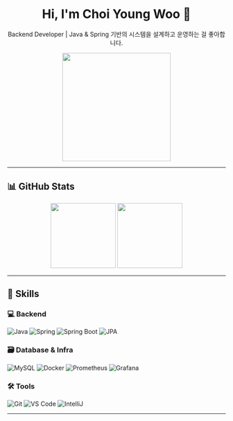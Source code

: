 <h1 align="center">Hi, I'm Choi Young Woo 👋</h1>
<p align="center">
  Backend Developer | Java & Spring 기반의 시스템을 설계하고 운영하는 걸 좋아합니다.<br>
</p>

<p align="center">
  <img src="https://github.com/user-attachments/assets/c0babb50-1350-4bb5-929c-c7ebb108d375" width="250"/>
</p>

---

## 📊 GitHub Stats

<p align="center">
  <img src="https://github-readme-stats.vercel.app/api?username=piedra-de-flor&show_icons=true&theme=radical&count_private=true" height="150"/>
  <img src="https://github-readme-stats.vercel.app/api/top-langs/?username=piedra-de-flor&layout=compact&theme=radical" height="150"/>
</p>

---

## 💪 Skills

### 💻 Backend
![Java](https://img.shields.io/badge/Java-007396.svg?&style=for-the-badge&logo=Java&logoColor=white)
![Spring](https://img.shields.io/badge/Spring-6DB33F.svg?&style=for-the-badge&logo=Spring&logoColor=white)
![Spring Boot](https://img.shields.io/badge/Spring%20Boot-6DB33F.svg?&style=for-the-badge&logo=Spring%20Boot&logoColor=white)
![JPA](https://img.shields.io/badge/JPA-59666C.svg?&style=for-the-badge&logo=Hibernate&logoColor=white)

### 🗃️ Database & Infra
![MySQL](https://img.shields.io/badge/MySQL-4479A1.svg?&style=for-the-badge&logo=MySQL&logoColor=white)
![Docker](https://img.shields.io/badge/Docker-2496ED.svg?&style=for-the-badge&logo=Docker&logoColor=white)
![Prometheus](https://img.shields.io/badge/Prometheus-E6522C.svg?&style=for-the-badge&logo=Prometheus&logoColor=white)
![Grafana](https://img.shields.io/badge/Grafana-F46800.svg?&style=for-the-badge&logo=Grafana&logoColor=white)

### 🛠 Tools
![Git](https://img.shields.io/badge/Git-F05032.svg?&style=for-the-badge&logo=Git&logoColor=white)
![VS Code](https://img.shields.io/badge/VSCode-007ACC.svg?&style=for-the-badge&logo=Visual%20Studio%20Code&logoColor=white)
![IntelliJ](https://img.shields.io/badge/IntelliJ-000000.svg?&style=for-the-badge&logo=IntelliJ-IDEA&logoColor=white)

---

